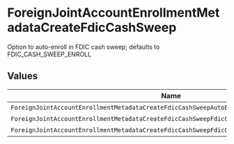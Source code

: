 # ForeignJointAccountEnrollmentMetadataCreateFdicCashSweep

Option to auto-enroll in FDIC cash sweep; defaults to FDIC_CASH_SWEEP_ENROLL


## Values

| Name                                                                                         | Value                                                                                        |
| -------------------------------------------------------------------------------------------- | -------------------------------------------------------------------------------------------- |
| `ForeignJointAccountEnrollmentMetadataCreateFdicCashSweepAutoEnrollFdicCashSweepUnspecified` | AUTO_ENROLL_FDIC_CASH_SWEEP_UNSPECIFIED                                                      |
| `ForeignJointAccountEnrollmentMetadataCreateFdicCashSweepFdicCashSweepEnroll`                | FDIC_CASH_SWEEP_ENROLL                                                                       |
| `ForeignJointAccountEnrollmentMetadataCreateFdicCashSweepFdicCashSweepDecline`               | FDIC_CASH_SWEEP_DECLINE                                                                      |